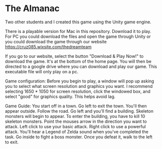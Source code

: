 # The Almanac
Two other students and I created this game using the Unity game engine.

There is a playable version for Mac in this repository. Download it to play.
For PC you could download the files and open the game through Unity or you could download 
the game through our website https://cruz085.wixsite.com/thedreamteam

If you go to our website, select the button "Download & Play Now!" to download the game.
It's at the bottom of the home page. You will then be directed to a google drive where you can download and play our game.
This executable file will only play on a pc.

Game configuration:
Before you begin to play, a window will pop up asking you to select what screen resolution and graphics you want. 
I recommend selecting 1650 * 1050 for screen resolution, click the windowed box, and select "good" for graphics 
quality. This helps avoid lag.

Game Guide:
You start off in a town. Go left to exit the town. You'll then appear outside. Follow the road. Go left and you'll 
find a building. Skeleton monsters will begin to appear. To enter the building, you have to kill 10 skeleton monsters. 
Point the mouses arrow in the direction you want to attack. Left click to use your basic attack. Right click to use 
a powerful attack. You'll hear a Legend of Zelda sound when you've completed the task. Go inside to fight a boss monster. 
Once you defeat it, walk to the left to exit. 


